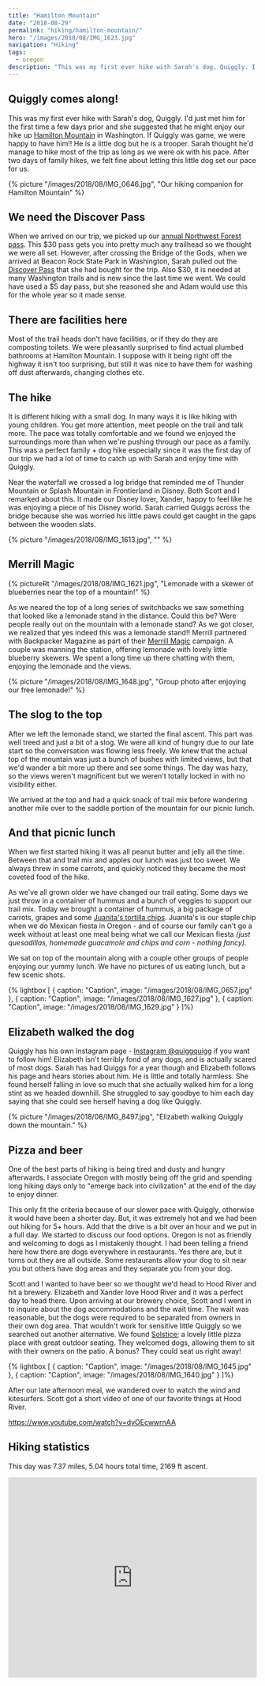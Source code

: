 ```yaml
---
title: "Hamilton Mountain"
date: "2018-08-29"
permalink: "hiking/hamilton-mountain/"
hero: "/images/2018/08/IMG_1623.jpg"
navigation: "Hiking"
tags:
  - oregon
description: "This was my first ever hike with Sarah's dog, Quiggly. I'd just met him for the first time a few days prior and she suggested that he might enjoy our hike up Hamilton Mountain in Washington."
---
```


## Quiggly comes along!

This was my first ever hike with Sarah's dog, Quiggly. I'd just met him for the first time a few days prior and she suggested that he might enjoy our hike up [Hamilton Mountain](https://www.oregonhikers.org/field_guide/Hamilton_Mountain_Loop_Hike) in Washington. If Quiggly was game, we were happy to have him!! He is a little dog but he is a trooper. Sarah thought he'd manage to hike most of the trip as long as we were ok with his pace. After two days of family hikes, we felt fine about letting this little dog set our pace for us.

{% picture "/images/2018/08/IMG_0646.jpg", "Our hiking companion for Hamilton Mountain" %}

## We need the Discover Pass

When we arrived on our trip, we picked up our [annual Northwest Forest pass](https://www.fs.usda.gov/detail/r6/passes-permits/recreation/?cid=fsbdev2_027010). This $30 pass gets you into pretty much any trailhead so we thought we were all set. However, after crossing the Bridge of the Gods, when we arrived at Beacon Rock State Park in Washington, Sarah pulled out the [Discover Pass](http://www.discoverpass.wa.gov/) that she had bought for the trip. Also $30, it is needed at many Washington trails and is new since the last time we went. We could have used a $5 day pass, but she reasoned she and Adam would use this for the whole year so it made sense.

## There are facilities here

Most of the trail heads don't have facilities, or if they do they are composting toilets. We were pleasantly surprised to find actual plumbed bathrooms at Hamilton Mountain. I suppose with it being right off the highway it isn't too surprising, but still it was nice to have them for washing off dust afterwards, changing clothes etc.

## The hike

It is different hiking with a small dog. In many ways it is like hiking with young children. You get more attention, meet people on the trail and talk more. The pace was totally comfortable and we found we enjoyed the surroundings more than when we're pushing through our pace as a family. This was a perfect family + dog hike especially since it was the first day of our trip we had a lot of time to catch up with Sarah and enjoy time with Quiggly.

Near the waterfall we crossed a log bridge that reminded me of Thunder Mountain or Splash Mountain in Frontierland in Disney. Both Scott and I remarked about this. It made our Disney lover, Xander, happy to feel like he was enjoying a piece of his Disney world. Sarah carried Quiggs across the bridge because she was worried his little paws could get caught in the gaps between the wooden slats.

{% picture "/images/2018/08/IMG_1613.jpg", "" %}

## Merrill Magic

{% pictureRt "/images/2018/08/IMG_1621.jpg", "Lemonade with a skewer of blueberries near the top of a mountain!" %}

As we neared the top of a long series of switchbacks we saw something that looked like a lemonade stand in the distance. Could this be? Were people really out on the mountain with a lemonade stand? As we got closer, we realized that yes indeed this was a lemonade stand!! Merrill partnered with Backpacker Magazine as part of their [Merrill Magic](https://www.merrell.com/US/en/merrell-magic/) campaign. A couple was manning the station, offering lemonade with lovely little blueberry skewers. We spent a long time up there chatting with them, enjoying the lemonade and the views.

{% picture "/images/2018/08/IMG_1648.jpg", "Group photo after enjoying our free lemonade!" %}

## The slog to the top

After we left the lemonade stand, we started the final ascent. This part was well treed and just a bit of a slog. We were all kind of hungry due to our late start so the conversation was flowing less freely. We knew that the actual top of the mountain was just a bunch of bushes with limited views, but that we'd wander a bit more up there and see some things. The day was hazy, so the views weren't magnificent but we weren't totally locked in with no visibility either.

We arrived at the top and had a quick snack of trail mix before wandering another mile over to the saddle portion of the mountain for our picnic lunch.

## And that picnic lunch

When we first started hiking it was all peanut butter and jelly all the time. Between that and trail mix and apples our lunch was just too sweet. We always threw in some carrots, and quickly noticed they became the most coveted food of the hike.

As we've all grown older we have changed our trail eating. Some days we just throw in a container of hummus and a bunch of veggies to support our trail mix. Today we brought a container of hummus, a big package of carrots, grapes and some [Juanita's tortilla chips](https://www.juanitasfinefoods.com/). Juanita's is our staple chip when we do Mexican fiesta in Oregon - and of course our family can't go a week without at least one meal being what we call our Mexican fiesta _(just quesadillas, homemade guacamole and chips and corn - nothing fancy)._

We sat on top of the mountain along with a couple other groups of people enjoying our yummy lunch. We have no pictures of us eating lunch, but a few scenic shots.

{% lightbox [
    { caption: "Caption", image: "/images/2018/08/IMG_0657.jpg" },
    { caption: "Caption", image: "/images/2018/08/IMG_1627.jpg" },
    { caption: "Caption", image: "/images/2018/08/IMG_1629.jpg" }
]%}

## Elizabeth walked the dog

Quiggly has his own Instagram page - [Instagram @quiggquigg](https://www.instagram.com/quiggquigg/) if you want to follow him! Elizabeth isn't terribly fond of any dogs, and is actually scared of most dogs. Sarah has had Quiggs for a year though and Elizabeth follows his page and hears stories about him. He is little and totally harmless. She found herself falling in love so much that she actually walked him for a long stint as we headed downhill. She struggled to say goodbye to him each day saying that she could see herself having a dog like Quiggly.

{% picture "/images/2018/08/IMG_8497.jpg", "Elizabeth walking Quiggly down the mountain." %}

## Pizza and beer

One of the best parts of hiking is being tired and dusty and hungry afterwards. I associate Oregon with mostly being off the grid and spending long hiking days only to "emerge back into civilization" at the end of the day to enjoy dinner.

This only fit the criteria because of our slower pace with Quiggly, otherwise it would have been a shorter day. But, it was extremely hot and we had been out hiking for 5+ hours. Add that the drive is a bit over an hour and we put in a full day. We started to discuss our food options. Oregon is not as friendly and welcoming to dogs as I mistakenly thought. I had been telling a friend here how there are dogs everywhere in restaurants. Yes there are, but it turns out they are all outside. Some restaurants allow your dog to sit near you but others have dog areas and they separate you from your dog.

Scott and I wanted to have beer so we thought we'd head to Hood River and hit a brewery. Elizabeth and Xander love Hood River and it was a perfect day to head there. Upon arriving at our brewery choice, Scott and I went in to inquire about the dog accommodations and the wait time. The wait was reasonable, but the dogs were required to be separated from owners in their own dog area. That wouldn't work for sensitive little Quiggly so we searched out another alternative. We found [Solstice](http://solsticewoodfirecafe.com/food); a lovely little pizza place with great outdoor seating. They welcomed dogs, allowing them to sit with their owners on the patio. A bonus? They could seat us right away!

{% lightbox [
    { caption: "Caption", image: "/images/2018/08/IMG_1645.jpg" },
    { caption: "Caption", image: "/images/2018/08/IMG_1640.jpg" }
]%}

After our late afternoon meal, we wandered over to watch the wind and kitesurfers. Scott got a short video of one of our favorite things at Hood River.

https://www.youtube.com/watch?v=dyOEcwwrnAA

## Hiking statistics

This day was 7.37 miles, 5.04 hours total time, 2169 ft ascent.

<iframe src="https://www.strava.com/activities/1765103095/embed/a774a835ac6e5e48cfbb0b5db71975291b3410c9" width="100%" height="405" frameborder="0" scrolling="no"></iframe>
